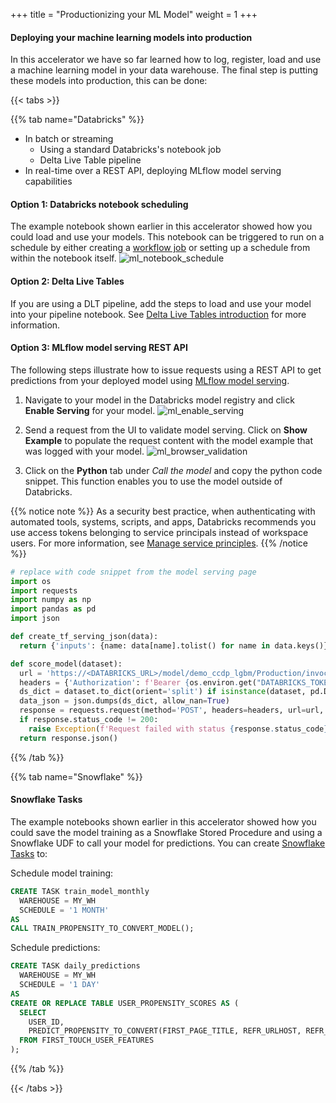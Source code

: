 +++
title = "Productionizing your ML Model"
weight = 1
+++

#### Deploying your machine learning models into production

In this accelerator we have so far learned how to log, register, load and use a machine learning model in your data warehouse. The final step is putting these models into production, this can be done:

{{< tabs >}}

{{% tab name="Databricks" %}}

* In batch or streaming
  * Using a standard Databricks's notebook job
  * Delta Live Table pipeline
* In real-time over a REST API, deploying MLflow model serving capabilities

#### **Option 1:** Databricks notebook scheduling
The example notebook shown earlier in this accelerator showed how you could load and use your models. This notebook can be triggered to run on a schedule by either creating a [workflow job](https://docs.databricks.com/workflows/jobs/jobs.html) or setting up a schedule from within the notebook itself.
![ml_notebook_schedule](../images/ml_notebook_schedule.png?width=40pc)

#### **Option 2:** Delta Live Tables
If you are using a DLT pipeline, add the steps to load and use your model into your pipeline notebook. See [Delta Live Tables introduction](https://docs.databricks.com/workflows/delta-live-tables/index.html) for more information.

#### **Option 3:** MLflow model serving REST API

The following steps illustrate how to issue requests using a REST API to get predictions from your deployed model using [MLflow model serving](https://docs.databricks.com/mlflow/model-serving.html).

1. Navigate to your model in the Databricks model registry and click **Enable Serving** for your model.
![ml_enable_serving](../images/ml_enable_serving.png?width=40pc)

2. Send a request from the UI to validate model serving. Click on **Show Example** to populate the request content with the model example that was logged with your model.
![ml_browser_validation](../images/ml_browser_validation.png?width=60pc)

3. Click on the **Python** tab under *Call the model* and copy the python code snippet. This function enables you to use the model outside of Databricks.

{{% notice note %}}
As a security best practice, when authenticating with automated tools, systems, scripts, and apps, Databricks recommends you use access tokens belonging to service principals instead of workspace users. For more information, see [Manage service principles](https://docs.databricks.com/administration-guide/users-groups/service-principals.html).
{{% /notice %}}

```python
# replace with code snippet from the model serving page
import os
import requests
import numpy as np
import pandas as pd
import json

def create_tf_serving_json(data):
  return {'inputs': {name: data[name].tolist() for name in data.keys()} if isinstance(data, dict) else data.tolist()}

def score_model(dataset):
  url = 'https://<DATABRICKS_URL>/model/demo_ccdp_lgbm/Production/invocations'
  headers = {'Authorization': f'Bearer {os.environ.get("DATABRICKS_TOKEN")}', 'Content-Type': 'application/json'}
  ds_dict = dataset.to_dict(orient='split') if isinstance(dataset, pd.DataFrame) else create_tf_serving_json(dataset)
  data_json = json.dumps(ds_dict, allow_nan=True)
  response = requests.request(method='POST', headers=headers, url=url, data=data_json)
  if response.status_code != 200:
    raise Exception(f'Request failed with status {response.status_code}, {response.text}')
  return response.json()
```
{{% /tab %}}

{{% tab name="Snowflake" %}}

#### **Snowflake Tasks**
The example notebooks shown earlier in this accelerator showed how you could save the model training as a Snowflake Stored Procedure and using a Snowflake UDF to call your model for predictions. You can create [Snowflake Tasks](https://docs.snowflake.com/en/user-guide/tasks-intro) to:

Schedule model training:

```sql
CREATE TASK train_model_monthly
  WAREHOUSE = MY_WH
  SCHEDULE = '1 MONTH'
AS
CALL TRAIN_PROPENSITY_TO_CONVERT_MODEL();
```
Schedule predictions:
```sql
CREATE TASK daily_predictions
  WAREHOUSE = MY_WH
  SCHEDULE = '1 DAY'
AS
CREATE OR REPLACE TABLE USER_PROPENSITY_SCORES AS (
  SELECT
    USER_ID,
    PREDICT_PROPENSITY_TO_CONVERT(FIRST_PAGE_TITLE, REFR_URLHOST, REFR_MEDIUM, MKT_MEDIUM, MKT_SOURCE, MKT_TERM, MKT_CAMPAIGN, ENGAGED_TIME_IN_S, ABSOLUTE_TIME_IN_S, VERTICAL_PERCENTAGE_SCROLLED, GEO_COUNTRY, GEO_REGION, BR_LANG, DEVICE_FAMILY, OS_FAMILY) AS PROPENSITY_TO_CONVERT
  FROM FIRST_TOUCH_USER_FEATURES
);
```

{{% /tab %}}

{{< /tabs >}}
